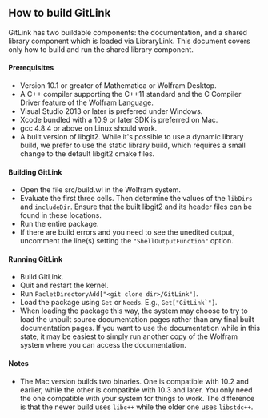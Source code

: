
## How to build GitLink

GitLink has two buildable components: the documentation, and a shared library component which is loaded via LibraryLink.  This document covers only how to build and run the shared library component.

#### Prerequisites
* Version 10.1 or greater of Mathematica or Wolfram Desktop.
* A C++ compiler supporting the C++11 standard and the C Compiler Driver feature of the Wolfram Language.
 * Visual Studio 2013 or later is preferred under Windows.
 * Xcode bundled with a 10.9 or later SDK is preferred on Mac.
 * gcc 4.8.4 or above on Linux should work.
* A built version of libgit2. While it's possible to use a dynamic library build, we prefer to use the static library build, which requires a small change to the default libgit2 cmake files.

#### Building GitLink
* Open the file src/build.wl in the Wolfram system.
* Evaluate the first three cells.  Then determine the values of the `libDirs` and `includeDir`. Ensure that the built libgit2 and its header files can be found in these locations.
* Run the entire package.
* If there are build errors and you need to see the unedited output, uncomment the line(s) setting the `"ShellOutputFunction"` option.

#### Running GitLink
* Build GitLink.
* Quit and restart the kernel.
* Run `PacletDirectoryAdd["<git clone dir>/GitLink"]`.
* Load the package using `Get` or `Needs`. E.g., ``Get["GitLink`"]``.
* When loading the package this way, the system may choose to try to load the unbuilt source documentation pages rather than any final built documentation pages. If you want to use the documentation while in this state, it may be easiest to simply run another copy of the Wolfram system where you can access the documentation.

#### Notes
* The Mac version builds two binaries.  One is compatible with 10.2 and earlier, while the other is compatible with 10.3 and later.  You only need the one compatible with your system for things to work.  The difference is that the newer build uses `libc++` while the older one uses `libstdc++`.